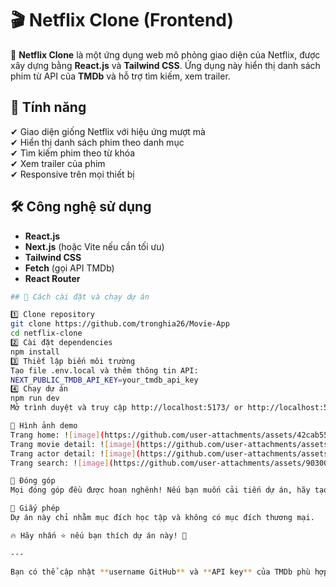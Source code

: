 # 🎬 Netflix Clone (Frontend)  

🚀 **Netflix Clone** là một ứng dụng web mô phỏng giao diện của Netflix, được xây dựng bằng **React.js** và **Tailwind CSS**. Ứng dụng này hiển thị danh sách phim từ API của **TMDb** và hỗ trợ tìm kiếm, xem trailer.  

## 📌 Tính năng  
✔ Giao diện giống Netflix với hiệu ứng mượt mà  
✔ Hiển thị danh sách phim theo danh mục  
✔ Tìm kiếm phim theo từ khóa  
✔ Xem trailer của phim  
✔ Responsive trên mọi thiết bị  

## 🛠️ Công nghệ sử dụng  
- **React.js**  
- **Next.js** (hoặc Vite nếu cần tối ưu)  
- **Tailwind CSS**  
- **Fetch** (gọi API TMDb)  
- **React Router**  

```bash
## 🚀 Cách cài đặt và chạy dự án  

1️⃣ Clone repository  
git clone https://github.com/tronghia26/Movie-App
cd netflix-clone
2️⃣ Cài đặt dependencies
npm install
3️⃣ Thiết lập biến môi trường
Tạo file .env.local và thêm thông tin API:
NEXT_PUBLIC_TMDB_API_KEY=your_tmdb_api_key
4️⃣ Chạy dự án
npm run dev
Mở trình duyệt và truy cập http://localhost:5173/ or http://localhost:5173/Movie-App/ để trải nghiệm!

🌟 Hình ảnh demo
Trang home: ![image](https://github.com/user-attachments/assets/42cab55e-8c6d-471e-98b7-0d9b2ef3a189)
Trang movie detail: ![image](https://github.com/user-attachments/assets/3b3ddd05-9669-47a9-943f-fdf76cdbeced)
Trang actor detail: ![image](https://github.com/user-attachments/assets/6f9bc0d7-066d-4a75-b2de-56f7b94b8696)
Trang search: ![image](https://github.com/user-attachments/assets/90300a90-d555-4997-818a-d069f7aa6a06)

🤝 Đóng góp
Mọi đóng góp đều được hoan nghênh! Nếu bạn muốn cải tiến dự án, hãy tạo một pull request hoặc issue.

📜 Giấy phép
Dự án này chỉ nhằm mục đích học tập và không có mục đích thương mại.

🔥 Hãy nhấn ⭐ nếu bạn thích dự án này! 🚀

---

Bạn có thể cập nhật **username GitHub** và **API key** của TMDb phù hợp với project của mình.
